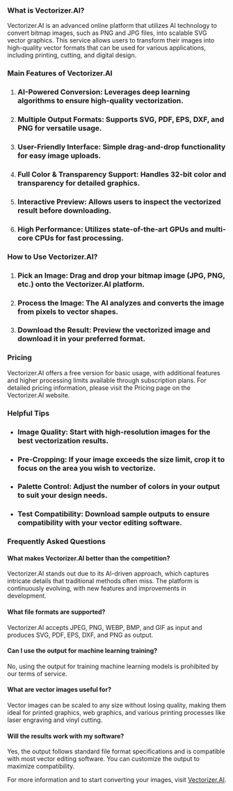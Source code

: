 ### What is Vectorizer.AI?

Vectorizer.AI is an advanced online platform that utilizes AI technology to convert bitmap images, such as PNG and JPG files, into scalable SVG vector graphics. This service allows users to transform their images into high-quality vector formats that can be used for various applications, including printing, cutting, and digital design.

### Main Features of Vectorizer.AI

1. ### AI-Powered Conversion: Leverages deep learning algorithms to ensure high-quality vectorization.
2. ### Multiple Output Formats: Supports SVG, PDF, EPS, DXF, and PNG for versatile usage.
3. ### User-Friendly Interface: Simple drag-and-drop functionality for easy image uploads.
4. ### Full Color & Transparency Support: Handles 32-bit color and transparency for detailed graphics.
5. ### Interactive Preview: Allows users to inspect the vectorized result before downloading.
6. ### High Performance: Utilizes state-of-the-art GPUs and multi-core CPUs for fast processing.

### How to Use Vectorizer.AI?

1. ### Pick an Image: Drag and drop your bitmap image (JPG, PNG, etc.) onto the Vectorizer.AI platform.
2. ### Process the Image: The AI analyzes and converts the image from pixels to vector shapes.
3. ### Download the Result: Preview the vectorized image and download it in your preferred format.

### Pricing

Vectorizer.AI offers a free version for basic usage, with additional features and higher processing limits available through subscription plans. For detailed pricing information, please visit the Pricing page on the Vectorizer.AI website.

### Helpful Tips

- ### Image Quality: Start with high-resolution images for the best vectorization results.
- ### Pre-Cropping: If your image exceeds the size limit, crop it to focus on the area you wish to vectorize.
- ### Palette Control: Adjust the number of colors in your output to suit your design needs.
- ### Test Compatibility: Download sample outputs to ensure compatibility with your vector editing software.

### Frequently Asked Questions

#### What makes Vectorizer.AI better than the competition?
Vectorizer.AI stands out due to its AI-driven approach, which captures intricate details that traditional methods often miss. The platform is continuously evolving, with new features and improvements in development.

#### What file formats are supported?
Vectorizer.AI accepts JPEG, PNG, WEBP, BMP, and GIF as input and produces SVG, PDF, EPS, DXF, and PNG as output.

#### Can I use the output for machine learning training?
No, using the output for training machine learning models is prohibited by our terms of service.

#### What are vector images useful for?
Vector images can be scaled to any size without losing quality, making them ideal for printed graphics, web graphics, and various printing processes like laser engraving and vinyl cutting.

#### Will the results work with my software?
Yes, the output follows standard file format specifications and is compatible with most vector editing software. You can customize the output to maximize compatibility.

For more information and to start converting your images, visit [Vectorizer.AI](https://vectorizer.ai).